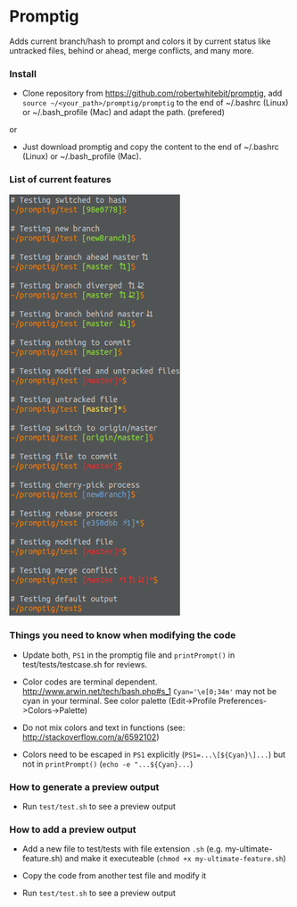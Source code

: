 Promptig
==============

Adds current branch/hash to prompt and colors it by current status like untracked files, behind or ahead, merge conflicts, and many more.

### Install

- Clone repository from https://github.com/robertwhitebit/promptig, add  
`source ~/<your_path>/promptig/promptig` to the end of ~/.bashrc (Linux) or ~/.bash_profile (Mac) and adapt the path. (prefered)

or

- Just download promptig and copy the content to the end of ~/.bashrc (Linux) or ~/.bash_profile (Mac).

### List of current features

![alt tag](https://raw.githubusercontent.com/robertwhitebit/promptig/master/readme-preview.png)

### Things you need to know when modifying the code

- Update both, `PS1` in the promptig file and `printPrompt()` in test/tests/testcase.sh for reviews.

- Color codes are terminal dependent. http://www.arwin.net/tech/bash.php#s_1 `Cyan='\e[0;34m'` may not be cyan in your terminal. See color palette (Edit->Profile Preferences->Colors->Palette)

- Do not mix colors and text in functions (see: http://stackoverflow.com/a/6592102)

- Colors need to be escaped in `PS1` explicitly (`PS1=...\[${Cyan}\]...`) but not in `printPrompt()` (`echo -e "...${Cyan}...`)

### How to generate a preview output

- Run `test/test.sh` to see a preview output

### How to add a preview output

- Add a new file to test/tests with file extension `.sh` (e.g. my-ultimate-feature.sh) and make it executeable (`chmod +x my-ultimate-feature.sh`)

- Copy the code from another test file and modify it

- Run `test/test.sh` to see a preview output
